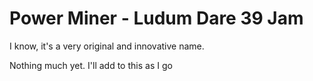 # Power Miner - Ludum Dare 39 Jam

I know, it's a very original and innovative name.

Nothing much yet. I'll add to this as I go
